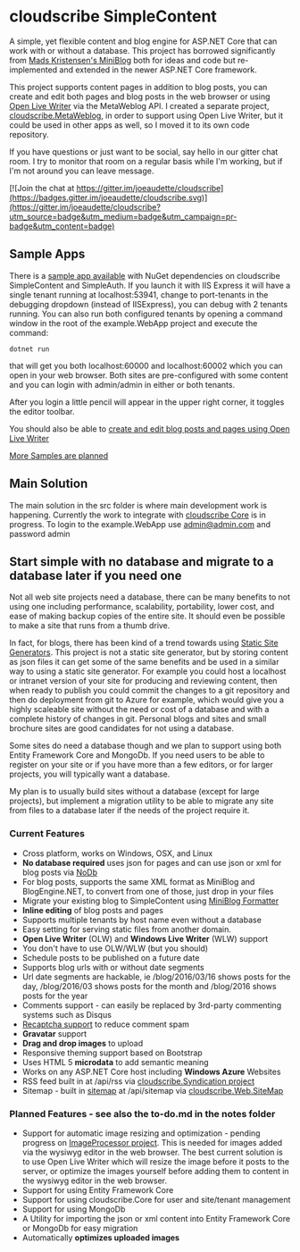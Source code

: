 # cloudscribe SimpleContent

A simple, yet flexible content and blog engine for ASP.NET Core that can work with or without a database. This project has borrowed significantly from [Mads Kristensen's MiniBlog](https://github.com/madskristensen/MiniBlog) both for ideas and code but re-implemented and extended in the newer ASP.NET Core framework. 

This project supports content pages in addition to blog posts, you can create and edit both pages and blog posts in the web browser or using [Open Live Writer](https://github.com/OpenLiveWriter/OpenLiveWriter) via the MetaWeblog API. I created a separate project, [cloudscribe.MetaWeblog](https://github.com/joeaudette/cloudscribe.MetaWeblog), in order to support using Open Live Writer, but it could be used in other apps as well, so I moved it to its own code repository.

If you have questions or just want to be social, say hello in our gitter chat room. I try to monitor that room on a regular basis while I'm working, but if I'm not around you can leave  message.

[![Join the chat at https://gitter.im/joeaudette/cloudscribe](https://badges.gitter.im/joeaudette/cloudscribe.svg)](https://gitter.im/joeaudette/cloudscribe?utm_source=badge&utm_medium=badge&utm_campaign=pr-badge&utm_content=badge)

## Sample Apps

There is a [sample app available](https://github.com/joeaudette/cloudscribe.SimpleContent/tree/master/samples/simpleauthnodb) with NuGet dependencies on cloudscribe SimpleContent and SimpleAuth. If you launch it with IIS Express it will have a single tenant running at localhost:53941, change to port-tenants in the debugging dropdown (instead of IISExpress), you can debug with 2 tenants running. You can also run both configured tenants by opening a command window in the root of the example.WebApp project and execute the command:

    dotnet run
	
that will get you both localhost:60000 and localhost:60002 which you can open in your web browser. Both sites are pre-configured with some content and you can login with admin/admin in either or both tenants.

After you login a little pencil will appear in the upper right corner, it toggles the editor toolbar.

You should also be able to [create and edit blog posts and pages using Open Live Writer](https://github.com/joeaudette/cloudscribe.SimpleContent/wiki/Using-Open-Live-Writer)

[More Samples are planned](https://github.com/joeaudette/cloudscribe.SimpleContent/tree/master/samples/)

## Main Solution

The main solution in the src folder is where main development work is happening. Currently the work to integrate with [cloudscribe Core](https://github.com/joeaudette/cloudscribe) is in progress. To login to the example.WebApp use admin@admin.com and password admin

## Start simple with no database and migrate to a database later if you need one

Not all web site projects need a database, there can be many benefits to not using one including performance, scalability, portability, lower cost, and ease of making backup copies of the entire site. It should even be possible to make a site that runs from a thumb drive.

In fact, for blogs, there has been kind of a trend towards using [Static Site Generators](https://www.staticgen.com/). This project is not a static site generator, but by storing content as json files it can get some of the same benefits and be used in a similar way to using a static site generator. For example you could host a localhost or intranet version of your site for producing and reviewing content, then when ready to publish you could commit the changes to a git repository and then do deployment from git to Azure for example, which would give you a highly scaleable site without the need or cost of a database and with a complete history of changes in git. Personal blogs and sites and small brochure sites are good candidates for not using a database.

Some sites do need a database though and we plan to support using both Entity Framework Core and MongoDb. If you need users to be able to register on your site or if you have more than a few editors, or for larger projects, you will typically want a database.

My plan is to usually build sites without a database (except for large projects), but implement a migration utility to be able to migrate any site from files to a database later if the needs of the project require it.

### Current Features
* Cross platform, works on Windows, OSX, and Linux
* __No database required__ uses json for pages and can use json or xml for blog posts via [NoDb](https://github.com/joeaudette/NoDb)
* For blog posts, supports the same XML format as MiniBlog and BlogEngine.NET, to convert from one of those, just drop in your files
* Migrate your existing blog to SimpleContent using [MiniBlog Formatter](https://github.com/madskristensen/MiniBlogFormatter)
* __Inline editing__ of blog posts and pages
* Supports multiple tenants by host name even without a database
* Easy setting for serving static files from another domain. 
*  __Open Live Writer__ (OLW) and __Windows Live Writer__ (WLW) support
* You don't have to use OLW/WLW (but you should)
* Schedule posts to be published on a future date
* Supports blog urls with or without date segments
* Url date segments are hackable, ie /blog/2016/03/16 shows posts for the day, /blog/2016/03 shows posts for the month and /blog/2016 shows posts for the year
* Comments support - can easily be replaced by 3rd-party commenting systems such as Disqus
* [Recaptcha support](https://www.google.com/recaptcha/intro/index.html) to reduce comment spam
* __Gravatar__ support 
* __Drag and drop images__ to upload
* Responsive theming support based on Bootstrap
* Uses HTML 5 __microdata__ to add semantic meaning
* Works on any ASP.NET Core host including __Windows Azure__ Websites
* RSS feed built in at /api/rss via [cloudscribe.Syndication project](https://github.com/joeaudette/cloudscribe.Syndication) 
* Sitemap - built in [sitemap](http://www.sitemaps.org/schemas/sitemap/0.9) at /api/sitemap via [cloudscribe.Web.SiteMap](https://github.com/joeaudette/cloudscribe.Web.Navigation/tree/master/src/cloudscribe.Web.SiteMap) 

### Planned Features - see also the to-do.md in the notes folder
* Support for automatic image resizing and optimization - pending progress on [ImageProcessor project](https://github.com/JimBobSquarePants/ImageProcessor). This is needed for images added via the wysiwyg editor in the web browser. The best current solution is to use Open Live Writer which will resize the image before it posts to the server, or optimize the images yourself before adding them to content in the wysiwyg editor in the web browser.
* Support for using Entity Framework Core
* Support for using cloudscribe.Core for user and site/tenant management
* Support for using MongoDb
* A Utility for importing the json or xml content into Entity Framework Core or MongoDb for easy migration
* Automatically __optimizes uploaded images__



